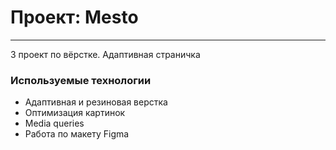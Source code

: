 # Проект: Mesto
___
3 проект по вёрстке. Адаптивная страничка

### Используемые технологии
- Адаптивная и резиновая верстка
- Оптимизация картинок
- Media queries
- Работа по макету Figma
